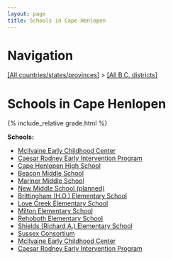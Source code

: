 ```yaml
---
layout: page
title: Schools in Cape Henlopen
---
```

# Navigation

[[All countries/states/provinces]](../..) > [[All B.C. districts]](..)

# Schools in Cape Henlopen

{% include_relative grade.html %}

**Schools:**

- [McIlvaine Early Childhood Center](McIlvaine_Early_Childhood_Center.md)
- [Caesar Rodney Early Intervention Program](Caesar_Rodney_Early_Intervention_Program.md)
- [Cape Henlopen High School](Cape_Henlopen_High_School.md)
- [Beacon Middle School](Beacon_Middle_School.md)
- [Mariner Middle School](Mariner_Middle_School.md)
- [New Middle School (planned)](New_Middle_School_(planned).md)
- [Brittingham (H.O.) Elementary School](Brittingham_(H.O.)_Elementary_School.md)
- [Love Creek Elementary School](Love_Creek_Elementary_School.md)
- [Milton Elementary School](Milton_Elementary_School.md)
- [Rehoboth Elementary School](Rehoboth_Elementary_School.md)
- [Shields (Richard A.) Elementary School](Shields_(Richard_A.)_Elementary_School.md)
- [Sussex Consortium](Sussex_Consortium.md)
- [McIlvaine Early Childhood Center](McIlvaine_Early_Childhood_Center.md)
- [Caesar Rodney Early Intervention Program](Caesar_Rodney_Early_Intervention_Program.md)
